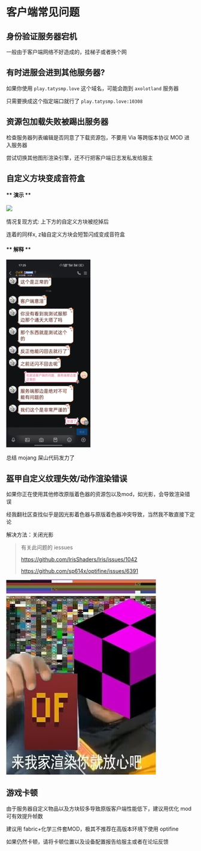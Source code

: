 # 客户端常见问题

## 身份验证服务器宕机

一般由于客户端网络不好造成的，挂梯子或者换个网

## 有时进服会进到其他服务器?

如果你使用 `play.tatysmp.love` 这个域名，可能会跑到 `axolotland` 服务器

只需要换成这个指定端口就行了 `play.tatysmp.love:10308`

## 资源包加载失败被踢出服务器

检查服务器列表编辑是否同意了下载资源包，不要用 Via 等跨版本协议 MOD 进入服务器

尝试切换其他图形渲染引擎，还不行把客户端日志发私发给服主

## 自定义方块变成音符盒

<!-- tabs:start -->

#### ** 演示 **

<img src="/Help/custom_block.gif" width="500px" />

情况复现方式: 上下方的自定义方块被挖掉后

连着的同样x, z轴自定义方块会短暂闪成变成音符盒

#### ** 解释 **

<img src="/Help/reason.jpg" height="500px" />

总结 mojang 屎山代码发力了

<!-- tabs:end -->

## 盔甲自定义纹理失效/动作渲染错误

如果你正在使用其他修改原版着色器的资源包以及mod，如光影，会导致渲染错误

经我翻社区查找似乎是因光影着色器与原版着色器冲突导致，当然我不敢直接下定论

解决方法：关闭光影

> 有关此问题的 iessues
>
> https://github.com/IrisShaders/Iris/issues/1042
>
> https://github.com/sp614x/optifine/issues/6391

<img src="./Help/optifine.jpg" width="400px" />

## 游戏卡顿

由于服务器自定义物品以及方块较多导致原版客户端性能低下，建议用优化 mod 可有效提升帧数

建议用 fabric+化学三件套MOD，极其不推荐在高版本环境下使用 optifine

如果仍然卡顿，请将卡顿位置以及设备配置报告给服主或者在论坛反馈